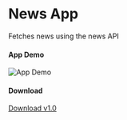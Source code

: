 # News App

Fetches news using the news API

#### App Demo

![App Demo](demoapp.gif=250x250)

#### Download

[Download v1.0](https://github.com/subho57/NewsApp/raw/main/app/release/News%20App-release.apk)
